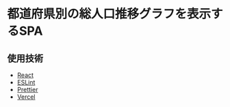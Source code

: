 # 都道府県別の総人口推移グラフを表示するSPA
## 使用技術

- [React](https://ja.reactjs.org/)
- [ESLint](https://eslint.org/)
- [Prettier](https://prettier.io/)
- [Vercel](https://vercel.com/docs)
